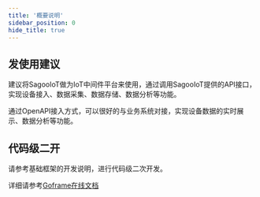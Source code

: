 ```yaml
---
title: '概要说明'
sidebar_position: 0
hide_title: true
---
```


## 发使用建议

建议将SagooIoT做为IoT中间件平台来使用，通过调用SagooIoT提供的API接口，实现设备接入、数据采集、数据存储、数据分析等功能。

通过OpenAPI接入方式，可以很好的与业务系统对接，实现设备数据的实时展示、数据分析等功能。

## 代码级二开

请参考基础框架的开发说明，进行代码级二次开发。

详细请参考[Goframe在线文档](https://goframe.org/)

